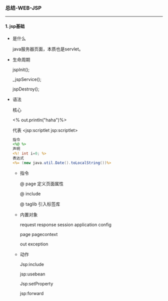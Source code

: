 ### 总结-WEB-JSP

-----

#### 1. jsp基础

- 是什么

  java服务器页面，本质也是servlet。

- 生命周期

  jspInit();

  _jspService();

  jspDestroy();

- 语法

  核心

  <% out.println("haha")%>

  代表 <jsp:scriptlet jsp:scriptlet>

  ```jsp
  指令
  <%@ %>
  声明
  <%! int i=0; %>
  表达式
  <%= (new java.util.Date().toLocalString())%>
  ```

  - 指令

    @ page        定义页面属性

    @ include

    @ taglib       引入标签库

  - 内置对象

    request  response  session application  config

    page pagecontext

    out exception

  - 动作

    Jsp:include 

    jsp:usebean

    Jsp:setProperty

    jsp:forward

    

​			
